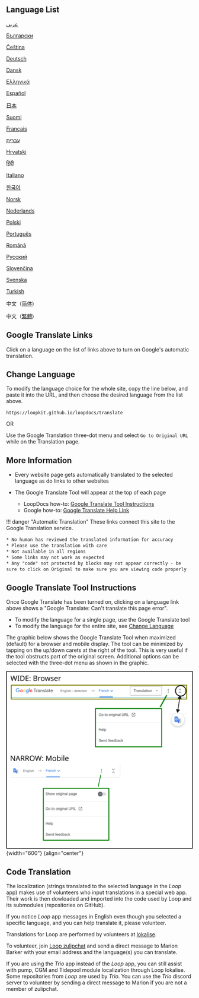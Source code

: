 ## Language List

[عربي](https://loopkit-github-io.translate.goog/loopdocs/?_x_tr_sl=auto&_x_tr_tl=ar)

[Български](https://loopkit-github-io.translate.goog/loopdocs/?_x_tr_sl=auto&_x_tr_tl=bg)

[Čeština](https://loopkit-github-io.translate.goog/loopdocs/?_x_tr_sl=auto&_x_tr_tl=cs)

[Deutsch](https://loopkit-github-io.translate.goog/loopdocs/?_x_tr_sl=auto&_x_tr_tl=de)

[Dansk](https://loopkit-github-io.translate.goog/loopdocs/?_x_tr_sl=auto&_x_tr_tl=da)

[Ελληνικά](https://loopkit-github-io.translate.goog/loopdocs/?_x_tr_sl=auto&_x_tr_tl=el)

[Español](https://loopkit-github-io.translate.goog/loopdocs/?_x_tr_sl=auto&_x_tr_tl=es)

[日本](https://loopkit-github-io.translate.goog/loopdocs/?_x_tr_sl=auto&_x_tr_tl=ja)

[Suomi](https://loopkit-github-io.translate.goog/loopdocs/?_x_tr_sl=auto&_x_tr_tl=fi)

[Français](https://loopkit-github-io.translate.goog/loopdocs/?_x_tr_sl=auto&_x_tr_tl=fr)

[עברית](https://loopkit-github-io.translate.goog/loopdocs/?_x_tr_sl=auto&_x_tr_tl=iw)

[Hrvatski](https://loopkit-github-io.translate.goog/loopdocs/?_x_tr_sl=auto&_x_tr_tl=hr)

[हिंदी](https://loopkit-github-io.translate.goog/loopdocs/?_x_tr_sl=auto&_x_tr_tl=hi)

[Italiano](https://loopkit-github-io.translate.goog/loopdocs/?_x_tr_sl=auto&_x_tr_tl=it)

[한국어](https://loopkit-github-io.translate.goog/loopdocs/?_x_tr_sl=auto&_x_tr_tl=ko)

[Norsk](https://loopkit-github-io.translate.goog/loopdocs/?_x_tr_sl=auto&_x_tr_tl=no)

[Nederlands](https://loopkit-github-io.translate.goog/loopdocs/?_x_tr_sl=auto&_x_tr_tl=nl)

[Polski](https://loopkit-github-io.translate.goog/loopdocs/?_x_tr_sl=auto&_x_tr_tl=pl)

[Português](https://loopkit-github-io.translate.goog/loopdocs/?_x_tr_sl=auto&_x_tr_tl=pt)

[Română](https://loopkit-github-io.translate.goog/loopdocs/?_x_tr_sl=auto&_x_tr_tl=ro)

[Русский](https://loopkit-github-io.translate.goog/loopdocs/?_x_tr_sl=auto&_x_tr_tl=ru)

[Slovenčina](https://loopkit-github-io.translate.goog/loopdocs/?_x_tr_sl=auto&_x_tr_tl=sk)

[Svenska](https://loopkit-github-io.translate.goog/loopdocs/?_x_tr_sl=auto&_x_tr_tl=sv)

[Turkish](https://loopkit-github-io.translate.goog/loopdocs/?_x_tr_sl=auto&_x_tr_tl=tr)

中文（[简体](https://loopkit-github-io.translate.goog/loopdocs/?_x_tr_sl=auto&_x_tr_tl=zh-CN))

中文（[繁體](https://loopkit-github-io.translate.goog/loopdocs/?_x_tr_sl=auto&_x_tr_tl=zh-TW))

## Google Translate Links

Click on a language on the list of links above to turn on Google's automatic translation.

## Change Language

To modify the language choice for the whole site, copy the line below, and paste it into the URL, and then choose the desired language from the list above.

``` { .bash .copy title="Copy and Paste in Browser URL to return to original version" }
https://loopkit.github.io/loopdocs/translate
```

OR

Use the Google Translation three-dot menu and select `Go to Original URL` while on the Translation page.

## More Information

* Every website page gets automatically translated to the selected language as do links to other websites

* The Google Translate Tool will appear at the top of each page
    * LoopDocs how-to: [Google Translate Tool Instructions](#google-translate-tool-instructions)
    * Google how-to: [Google Translate Help Link](https://support.google.com/translate/answer/2534559?hl=en&co=GENIE.Platform%3DDesktop)

!!! danger "Automatic Translation"
    These links connect this site to the Google Translation service.

    * No human has reviewed the translated information for accuracy
    * Please use the translation with care
    * Not available in all regions
    * Some links may not work as expected
    * Any "code" not protected by blocks may not appear correctly - be sure to click on Original to make sure you are viewing code properly

## Google Translate Tool Instructions

Once Google Translate has been turned on, clicking on a language link above shows a "Google Translate: Can't translate this page error".

* To modify the language for a single page, use the Google Translate tool
* To modify the language for the entire site, see [Change Language](#change-language)

The graphic below shows the Google Translate Tool when maximized (default) for a browser and mobile display. The tool can be minimized by tapping on the up/down carets at the right of the tool. This is very useful if the tool obstructs part of the original screen. Additional options can be selected with the three-dot menu as shown in the graphic.

![various display options for the google translation tool](img/google-xlate.svg){width="600"}
{align="center"}

## Code Translation

The localization (strings translated to the selected language in the *Loop* app) makes use of volunteers who input translations in a special web app. Their work is then dowloaded and imported into the code used by Loop and its submodules (repositories on GitHub).

If you notice *Loop* app messages in English even though you selected a specific language, and you can help translate it, please volunteer.

Translations for Loop are performed by volunteers at [lokalise](https://app.lokalise.com/projects).

To volunteer, join [Loop zulipchat](https://loop.zulipchat.com/) and send a direct message to Marion Barker with your email address and the language(s) you can translate.

If you are using the *Trio* app instead of the *Loop* app, you can still assist with pump, CGM and Tidepool module localization through Loop lokalise. Some repositories from *Loop* are used by *Trio*. You can use the *Trio* discord server to volunteer by sending a direct message to Marion if you are not a member of zulipchat.
